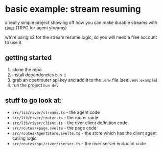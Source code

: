 # basic example: stream resuming

a really simple project showing off how you can make durable streams with [river](https://github.com/bmdavis419/river) (TRPC for agent streams)

we're using s2 for the stream resume logic, so you will need a free account to use it.

## getting started

1. clone the repo
2. install dependencies `bun i`
3. grab an openrouter api key and add it to the `.env` file (see `.env.example`)
4. run the project `bun dev`

## stuff to go look at:

- `src/lib/river/streams.ts` - the agent code
- `src/lib/river/router.ts` - the router code
- `src/lib/river/client.ts` - the river client definition code
- `src/routes/+page.svelte` - the page code
- `src/routes/AgentStore.svelte.ts` - the store which has the client agent calling logic
- `src/routes/api/river/+server.ts` - the river server endpoint code
